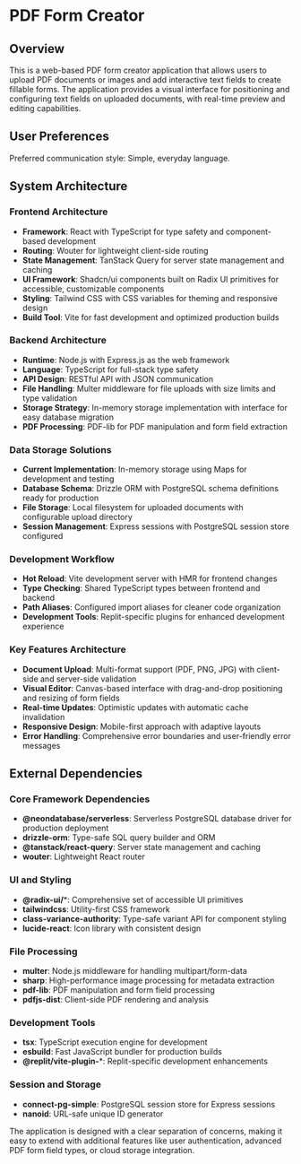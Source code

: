 # PDF Form Creator

## Overview

This is a web-based PDF form creator application that allows users to upload PDF documents or images and add interactive text fields to create fillable forms. The application provides a visual interface for positioning and configuring text fields on uploaded documents, with real-time preview and editing capabilities.

## User Preferences

Preferred communication style: Simple, everyday language.

## System Architecture

### Frontend Architecture
- **Framework**: React with TypeScript for type safety and component-based development
- **Routing**: Wouter for lightweight client-side routing
- **State Management**: TanStack Query for server state management and caching
- **UI Framework**: Shadcn/ui components built on Radix UI primitives for accessible, customizable components
- **Styling**: Tailwind CSS with CSS variables for theming and responsive design
- **Build Tool**: Vite for fast development and optimized production builds

### Backend Architecture
- **Runtime**: Node.js with Express.js as the web framework
- **Language**: TypeScript for full-stack type safety
- **API Design**: RESTful API with JSON communication
- **File Handling**: Multer middleware for file uploads with size limits and type validation
- **Storage Strategy**: In-memory storage implementation with interface for easy database migration
- **PDF Processing**: PDF-lib for PDF manipulation and form field extraction

### Data Storage Solutions
- **Current Implementation**: In-memory storage using Maps for development and testing
- **Database Schema**: Drizzle ORM with PostgreSQL schema definitions ready for production
- **File Storage**: Local filesystem for uploaded documents with configurable upload directory
- **Session Management**: Express sessions with PostgreSQL session store configured

### Development Workflow
- **Hot Reload**: Vite development server with HMR for frontend changes
- **Type Checking**: Shared TypeScript types between frontend and backend
- **Path Aliases**: Configured import aliases for cleaner code organization
- **Development Tools**: Replit-specific plugins for enhanced development experience

### Key Features Architecture
- **Document Upload**: Multi-format support (PDF, PNG, JPG) with client-side and server-side validation
- **Visual Editor**: Canvas-based interface with drag-and-drop positioning and resizing of form fields
- **Real-time Updates**: Optimistic updates with automatic cache invalidation
- **Responsive Design**: Mobile-first approach with adaptive layouts
- **Error Handling**: Comprehensive error boundaries and user-friendly error messages

## External Dependencies

### Core Framework Dependencies
- **@neondatabase/serverless**: Serverless PostgreSQL database driver for production deployment
- **drizzle-orm**: Type-safe SQL query builder and ORM
- **@tanstack/react-query**: Server state management and caching
- **wouter**: Lightweight React router

### UI and Styling
- **@radix-ui/***: Comprehensive set of accessible UI primitives
- **tailwindcss**: Utility-first CSS framework
- **class-variance-authority**: Type-safe variant API for component styling
- **lucide-react**: Icon library with consistent design

### File Processing
- **multer**: Node.js middleware for handling multipart/form-data
- **sharp**: High-performance image processing for metadata extraction
- **pdf-lib**: PDF manipulation and form field processing
- **pdfjs-dist**: Client-side PDF rendering and analysis

### Development Tools
- **tsx**: TypeScript execution engine for development
- **esbuild**: Fast JavaScript bundler for production builds
- **@replit/vite-plugin-***: Replit-specific development enhancements

### Session and Storage
- **connect-pg-simple**: PostgreSQL session store for Express sessions
- **nanoid**: URL-safe unique ID generator

The application is designed with a clear separation of concerns, making it easy to extend with additional features like user authentication, advanced PDF form field types, or cloud storage integration.